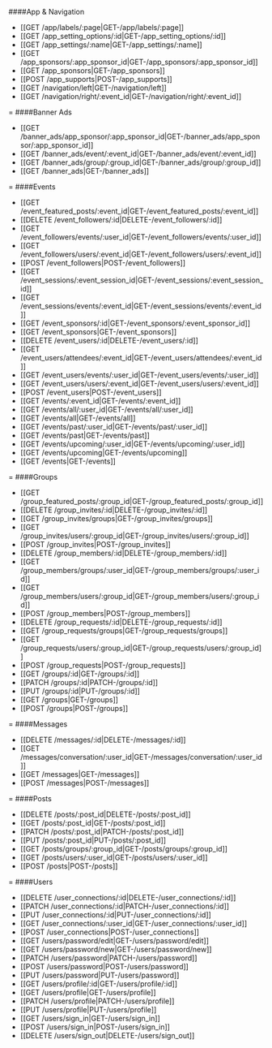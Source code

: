 ####App & Navigation
* [[GET /app/labels/:page|GET-&#47;app&#47;labels&#47;:page]]
* [[GET /app_setting_options/:id|GET-&#47;app_setting_options&#47;:id]]
* [[GET /app_settings/:name|GET-&#47;app_settings&#47;:name]]
* [[GET /app_sponsors/:app_sponsor_id|GET-&#47;app_sponsors&#47;:app_sponsor_id]]
* [[GET /app_sponsors|GET-&#47;app_sponsors]]
* [[POST /app_supports|POST-&#47;app_supports]]
* [[GET /navigation/left|GET-&#47;navigation&#47;left]]
* [[GET /navigation/right/:event_id|GET-&#47;navigation&#47;right&#47;:event_id]]

=
####Banner Ads
* [[GET /banner_ads/app_sponsor/:app_sponsor_id|GET-&#47;banner_ads&#47;app_sponsor&#47;:app_sponsor_id]]
* [[GET /banner_ads/event/:event_id|GET-&#47;banner_ads&#47;event&#47;:event_id]]
* [[GET /banner_ads/group/:group_id|GET-&#47;banner_ads&#47;group&#47;:group_id]]
* [[GET /banner_ads|GET-&#47;banner_ads]]

=
####Events
* [[GET /event_featured_posts/:event_id|GET-&#47;event_featured_posts&#47;:event_id]]
* [[DELETE /event_followers/:id|DELETE-&#47;event_followers&#47;:id]]
* [[GET /event_followers/events/:user_id|GET-&#47;event_followers&#47;events&#47;:user_id]]
* [[GET /event_followers/users/:event_id|GET-&#47;event_followers&#47;users&#47;:event_id]]
* [[POST /event_followers|POST-&#47;event_followers]]
* [[GET /event_sessions/:event_session_id|GET-&#47;event_sessions&#47;:event_session_id]]
* [[GET /event_sessions/events/:event_id|GET-&#47;event_sessions&#47;events&#47;:event_id]]
* [[GET /event_sponsors/:id|GET-&#47;event_sponsors&#47;:event_sponsor_id]]
* [[GET /event_sponsors|GET-&#47;event_sponsors]]
* [[DELETE /event_users/:id|DELETE-&#47;event_users&#47;:id]]
* [[GET /event_users/attendees/:event_id|GET-&#47;event_users&#47;attendees&#47;:event_id]]
* [[GET /event_users/events/:user_id|GET-&#47;event_users&#47;events&#47;:user_id]]
* [[GET /event_users/users/:event_id|GET-&#47;event_users&#47;users&#47;:event_id]]
* [[POST /event_users|POST-&#47;event_users]]
* [[GET /events/:event_id|GET-&#47;events&#47;:event_id]]
* [[GET /events/all/:user_id|GET-&#47;events&#47;all&#47;:user_id]]
* [[GET /events/all|GET-&#47;events&#47;all]]
* [[GET /events/past/:user_id|GET-&#47;events&#47;past&#47;:user_id]]
* [[GET /events/past|GET-&#47;events&#47;past]]
* [[GET /events/upcoming/:user_id|GET-&#47;events&#47;upcoming&#47;:user_id]]
* [[GET /events/upcoming|GET-&#47;events&#47;upcoming]]
* [[GET /events|GET-&#47;events]]

=
####Groups
* [[GET /group_featured_posts/:group_id|GET-&#47;group_featured_posts&#47;:group_id]]
* [[DELETE /group_invites/:id|DELETE-&#47;group_invites&#47;:id]]
* [[GET /group_invites/groups|GET-&#47;group_invites&#47;groups]]
* [[GET /group_invites/users/:group_id|GET-&#47;group_invites&#47;users&#47;:group_id]]
* [[POST /group_invites|POST-&#47;group_invites]]
* [[DELETE /group_members/:id|DELETE-&#47;group_members&#47;:id]]
* [[GET /group_members/groups/:user_id|GET-&#47;group_members&#47;groups&#47;:user_id]]
* [[GET /group_members/users/:group_id|GET-&#47;group_members&#47;users&#47;:group_id]]
* [[POST /group_members|POST-&#47;group_members]]
* [[DELETE /group_requests/:id|DELETE-&#47;group_requests&#47;:id]]
* [[GET /group_requests/groups|GET-&#47;group_requests&#47;groups]]
* [[GET /group_requests/users/:group_id|GET-&#47;group_requests&#47;users&#47;:group_id]]
* [[POST /group_requests|POST-&#47;group_requests]]
* [[GET /groups/:id|GET-&#47;groups&#47;:id]]
* [[PATCH /groups/:id|PATCH-&#47;groups&#47;:id]]
* [[PUT /groups/:id|PUT-&#47;groups&#47;:id]]
* [[GET /groups|GET-&#47;groups]]
* [[POST /groups|POST-&#47;groups]]

=
####Messages
* [[DELETE /messages/:id|DELETE-&#47;messages&#47;:id]]
* [[GET /messages/conversation/:user_id|GET-&#47;messages&#47;conversation&#47;:user_id]]
* [[GET /messages|GET-&#47;messages]]
* [[POST /messages|POST-&#47;messages]]

=
####Posts
* [[DELETE /posts/:post_id|DELETE-&#47;posts&#47;:post_id]]
* [[GET /posts/:post_id|GET-&#47;posts&#47;:post_id]]
* [[PATCH /posts/:post_id|PATCH-&#47;posts&#47;:post_id]]
* [[PUT /posts/:post_id|PUT-&#47;posts&#47;:post_id]]
* [[GET /posts/groups/:group_id|GET-&#47;posts&#47;groups&#47;:group_id]]
* [[GET /posts/users/:user_id|GET-&#47;posts&#47;users&#47;:user_id]]
* [[POST /posts|POST-&#47;posts]]

=
####Users
* [[DELETE /user_connections/:id|DELETE-&#47;user_connections&#47;:id]]
* [[PATCH /user_connections/:id|PATCH-&#47;user_connections&#47;:id]]
* [[PUT /user_connections/:id|PUT-&#47;user_connections&#47;:id]]
* [[GET /user_connections/:user_id|GET-&#47;user_connections&#47;:user_id]]
* [[POST /user_connections|POST-&#47;user_connections]]
* [[GET /users/password/edit|GET-&#47;users&#47;password&#47;edit]]
* [[GET /users/password/new|GET-&#47;users&#47;password&#47;new]]
* [[PATCH /users/password|PATCH-&#47;users&#47;password]]
* [[POST /users/password|POST-&#47;users&#47;password]]
* [[PUT /users/password|PUT-&#47;users&#47;password]]
* [[GET /users/profile/:id|GET-&#47;users&#47;profile&#47;:id]]
* [[GET /users/profile|GET-&#47;users&#47;profile]]
* [[PATCH /users/profile|PATCH-&#47;users&#47;profile]]
* [[PUT /users/profile|PUT-&#47;users&#47;profile]]
* [[GET /users/sign_in|GET-&#47;users&#47;sign_in]]
* [[POST /users/sign_in|POST-&#47;users&#47;sign_in]]
* [[DELETE /users/sign_out|DELETE-&#47;users&#47;sign_out]]